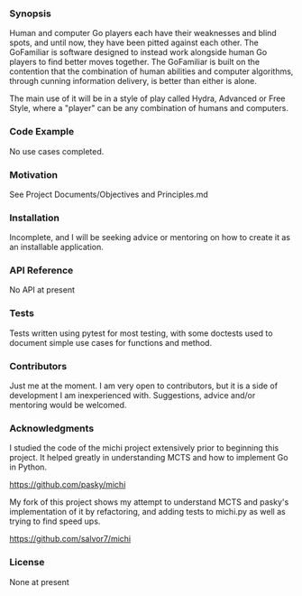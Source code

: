 ### Synopsis

Human and computer Go players each have their weaknesses and blind spots, and until now, they have been pitted against each other. The GoFamiliar is software designed to instead work alongside human Go players to find better moves together. The GoFamiliar is built on the contention that the combination of human abilities and computer algorithms, through cunning information delivery, is better than either is alone.

The main use of it will be in a style of play called Hydra, Advanced or Free Style, where a "player" can be any combination of humans and computers.

### Code Example

No use cases completed.

### Motivation

See Project Documents/Objectives and Principles.md

### Installation

Incomplete, and I will be seeking advice or mentoring on how to create it as an installable application.

### API Reference

No API at present

### Tests

Tests written using pytest for most testing, with some doctests used to document simple use cases for functions and method.

### Contributors

Just me at the moment. I am very open to contributors, but it is a side of development I am inexperienced with. Suggestions, advice and/or mentoring would be welcomed.

### Acknowledgments
I studied the code of the michi project extensively prior to beginning this project. It helped greatly in understanding MCTS and how to implement Go in Python.

https://github.com/pasky/michi

My fork of this project shows my attempt to understand MCTS and pasky's implementation of it by refactoring, and adding tests to michi.py as well as trying to find speed ups.

https://github.com/salvor7/michi

### License

None at present